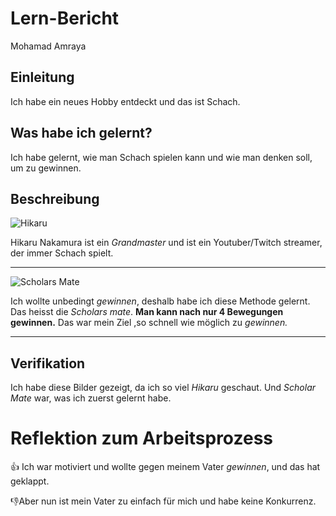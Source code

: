 # Lern-Bericht

Mohamad Amraya

## Einleitung
Ich habe ein neues Hobby entdeckt und das ist Schach.

## Was habe ich gelernt?
Ich habe gelernt, wie man Schach spielen kann und wie man denken soll, um zu gewinnen.

## Beschreibung

![Hikaru](https://tse1.mm.bing.net/th?id=OIP.Ft-9s0Lvfjz6f5Q19ZRQ0wHaGK&pid=Api&P=0)





Hikaru Nakamura ist ein *Grandmaster* und ist ein Youtuber/Twitch streamer, der immer Schach spielt.
__________________________________________________________________________________________________________
![Scholars Mate](http://4.bp.blogspot.com/_deDVcD1Z41w/RyddW35La0I/AAAAAAAAABI/xFAE1nKAtCo/s320/scholarsmate1.JPG)

Ich wollte unbedingt *gewinnen*, deshalb habe ich diese Methode gelernt.
Das heisst die *Scholars mate*. **Man kann nach nur 4 Bewegungen gewinnen.** Das war mein Ziel ,so schnell wie möglich zu *gewinnen.*
_______________________________________________________________________________________________

## Verifikation

Ich habe diese Bilder gezeigt, da ich so viel *Hikaru* geschaut. Und *Scholar Mate* war, was ich zuerst gelernt habe.

# Reflektion zum Arbeitsprozess

👍 Ich war motiviert und wollte gegen meinem Vater *gewinnen*, und das hat geklappt.

👎Aber nun ist mein Vater zu einfach für mich und habe keine Konkurrenz.
